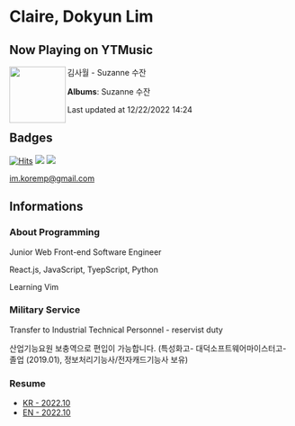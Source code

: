 # Claire, Dokyun Lim

## Now Playing on YTMusic

[<img align="left" width="100" src="https://lh3.googleusercontent.com/O1mvTz_kKQ7xR4tV3PuL3a_WzRYD2S8HVXTlKmQtlzZl4HsQ9v17cPPCIq61U_UEIP_9CxMT1f2lddk">](https://music.youtube.com/watch?v=h1NrZ2WjeNw)

김사월 - Suzanne 수잔

**Albums**: Suzanne 수잔

Last updated at 12/22/2022 14:24

## Badges

[![Hits](https://hits.seeyoufarm.com/api/count/incr/badge.svg?url=https%3A%2F%2Fgithub.com%2Fkoremp%2Fkormep&count_bg=%2379C83D&title_bg=%23555555&icon=&icon_color=%23E7E7E7&title=hits&edge_flat=false)](https://hits.seeyoufarm.com)
<a href="https://dev.to/koremp"><img src="https://img.shields.io/badge/dev.to-0A0A0A?style=for-the-badge&logo=devdotto&logoColor=white"/></a>
<a href="https://www.linkedin.com/in/koremp"><img src="https://img.shields.io/badge/LinkedIn-0077B5?style=flat-square&logo=linkedin&logoColor=white"/></a>

im.koremp@gmail.com

## Informations

### About Programming

Junior Web Front-end Software Engineer

React.js, JavaScript, TyepScript, Python

Learning Vim

### Military Service

Transfer to Industrial Technical Personnel - reservist duty

산업기능요원 보충역으로 편입이 가능합니다. (특성화고- 대덕소프트웨어마이스터고- 졸업 (2019.01), 정보처리기능사/전자캐드기능사 보유)

### Resume

* [KR - 2022.10](./resume/README.md)
* [EN - 2022.10](./resume/README.en.md)
